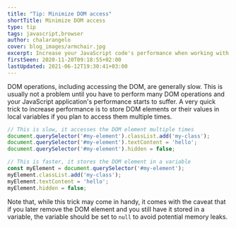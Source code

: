 ```yaml
---
title: "Tip: Minimize DOM access"
shortTitle: Minimize DOM access
type: tip
tags: javascript,browser
author: chalarangelo
cover: blog_images/armchair.jpg
excerpt: Increase your JavaScript code's performance when working with the DOM by leveraging this simple trick.
firstSeen: 2020-11-20T09:18:55+02:00
lastUpdated: 2021-06-12T19:30:41+03:00
---
```


DOM operations, including accessing the DOM, are generally slow. This is usually not a problem until you have to perform many DOM operations and your JavaScript application's performance starts to suffer. A very quick trick to increase performance is to store DOM elements or their values in local variables if you plan to access them multiple times.

```js
// This is slow, it accesses the DOM element multiple times
document.querySelector('#my-element').classList.add('my-class');
document.querySelector('#my-element').textContent = 'hello';
document.querySelector('#my-element').hidden = false;

// This is faster, it stores the DOM element in a variable
const myElement = document.querySelector('#my-element');
myElement.classList.add('my-class');
myElement.textContent = 'hello';
myElement.hidden = false;
```

Note that, while this trick may come in handy, it comes with the caveat that if you later remove the DOM element and you still have it stored in a variable, the variable should be set to `null` to avoid potential memory leaks.
